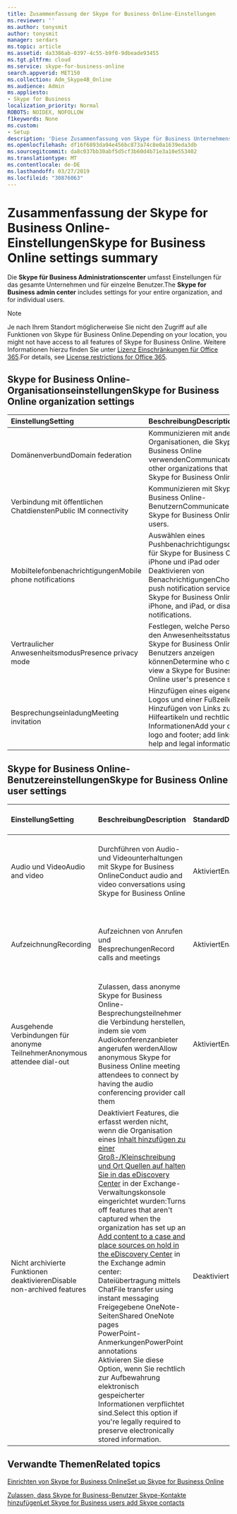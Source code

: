 ```yaml
---
title: Zusammenfassung der Skype for Business Online-Einstellungen
ms.reviewer: ''
ms.author: tonysmit
author: tonysmit
manager: serdars
ms.topic: article
ms.assetid: da3386ab-0397-4c55-b9f0-9dbeade93455
ms.tgt.pltfrm: cloud
ms.service: skype-for-business-online
search.appverid: MET150
ms.collection: Adm_Skype4B_Online
ms.audience: Admin
ms.appliesto:
- Skype for Business
localization_priority: Normal
ROBOTS: NOIDEX, NOFOLLOW
f1keywords: None
ms.custom:
- Setup
description: 'Diese Zusammenfassung von Skype für Business Unternehmens- und Einstellungen helfen Ihnen die Weitere Informationen zu öffentlichen Instant Messaging-Diensten, Besprechungsanfragen, Aufzeichnung Anrufe Besprechungen und vieles mehr.  '
ms.openlocfilehash: df16f6893da94e456bc873a74c8e0a1639eda3db
ms.sourcegitcommit: da8c037bb30abf5d5cf3b60d4b71e3a10e553402
ms.translationtype: MT
ms.contentlocale: de-DE
ms.lasthandoff: 03/27/2019
ms.locfileid: "30876063"
---
```

# <a name="skype-for-business-online-settings-summary"></a><span data-ttu-id="3eb73-103">Zusammenfassung der Skype for Business Online-Einstellungen</span><span class="sxs-lookup"><span data-stu-id="3eb73-103">Skype for Business Online settings summary</span></span>

<span data-ttu-id="3eb73-104">Die **Skype für Business Administrationscenter** umfasst Einstellungen für das gesamte Unternehmen und für einzelne Benutzer.</span><span class="sxs-lookup"><span data-stu-id="3eb73-104">The **Skype for Business admin center** includes settings for your entire organization, and for individual users.</span></span> 
  
> [!NOTE]
>  <span data-ttu-id="3eb73-105">Je nach Ihrem Standort möglicherweise Sie nicht den Zugriff auf alle Funktionen von Skype für Business Online.</span><span class="sxs-lookup"><span data-stu-id="3eb73-105">Depending on your location, you might not have access to all features of Skype for Business Online.</span></span> <span data-ttu-id="3eb73-106">Weitere Informationen hierzu finden Sie unter [Lizenz Einschränkungen für Office 365](https://go.microsoft.com/fwlink/?LinkId=529483).</span><span class="sxs-lookup"><span data-stu-id="3eb73-106">For details, see [License restrictions for Office 365](https://go.microsoft.com/fwlink/?LinkId=529483).</span></span> 
  
## <a name="skype-for-business-online-organization-settings"></a><span data-ttu-id="3eb73-107">Skype for Business Online-Organisationseinstellungen</span><span class="sxs-lookup"><span data-stu-id="3eb73-107">Skype for Business Online organization settings</span></span>
<span data-ttu-id="3eb73-108"><a name="__top"> </a></span><span class="sxs-lookup"><span data-stu-id="3eb73-108"><a name="__top"> </a></span></span>

|<span data-ttu-id="3eb73-109">**Einstellung**</span><span class="sxs-lookup"><span data-stu-id="3eb73-109">**Setting**</span></span>|<span data-ttu-id="3eb73-110">**Beschreibung**</span><span class="sxs-lookup"><span data-stu-id="3eb73-110">**Description**</span></span>|<span data-ttu-id="3eb73-111">**Standard**</span><span class="sxs-lookup"><span data-stu-id="3eb73-111">**Default**</span></span>|<span data-ttu-id="3eb73-112">**Weitere Informationen**</span><span class="sxs-lookup"><span data-stu-id="3eb73-112">**Learn more**</span></span>|
|:-----|:-----|:-----|:-----|
|<span data-ttu-id="3eb73-113">Domänenverbund</span><span class="sxs-lookup"><span data-stu-id="3eb73-113">Domain federation</span></span>  <br/> |<span data-ttu-id="3eb73-114">Kommunizieren mit anderen Organisationen, die Skype for Business Online verwenden</span><span class="sxs-lookup"><span data-stu-id="3eb73-114">Communicate with other organizations that use Skype for Business Online.</span></span>  <br/> |<span data-ttu-id="3eb73-115">Aktiviert</span><span class="sxs-lookup"><span data-stu-id="3eb73-115">Enabled</span></span>  <br/> |[<span data-ttu-id="3eb73-116">Nutzern gestatten, externe Skype for Business-Nutzer zu kontaktieren</span><span class="sxs-lookup"><span data-stu-id="3eb73-116">Allow users to contact external Skype for Business users</span></span>](allow-users-to-contact-external-skype-for-business-users.md) <br/> |
|<span data-ttu-id="3eb73-117">Verbindung mit öffentlichen Chatdiensten</span><span class="sxs-lookup"><span data-stu-id="3eb73-117">Public IM connectivity</span></span>  <br/> |<span data-ttu-id="3eb73-118">Kommunizieren mit Skype for Business Online-Benutzern</span><span class="sxs-lookup"><span data-stu-id="3eb73-118">Communicate with Skype for Business Online users.</span></span>  <br/> |<span data-ttu-id="3eb73-119">Aktiviert</span><span class="sxs-lookup"><span data-stu-id="3eb73-119">Enabled</span></span>  <br/> |[<span data-ttu-id="3eb73-120">Nutzern gestatten, externe Skype for Business-Nutzer zu kontaktieren</span><span class="sxs-lookup"><span data-stu-id="3eb73-120">Allow users to contact external Skype for Business users</span></span>](allow-users-to-contact-external-skype-for-business-users.md) <br/> |
|<span data-ttu-id="3eb73-121">Mobiltelefonbenachrichtigungen</span><span class="sxs-lookup"><span data-stu-id="3eb73-121">Mobile phone notifications</span></span>  <br/> |<span data-ttu-id="3eb73-122">Auswählen eines Pushbenachrichtigungsdiensts für Skype for Business Online, iPhone und iPad oder Deaktivieren von Benachrichtigungen</span><span class="sxs-lookup"><span data-stu-id="3eb73-122">Choose a push notification service for Skype for Business Online, iPhone, and iPad, or disable notifications.</span></span>  <br/> |<span data-ttu-id="3eb73-123">Microsoft-Pushbenachrichtigungsdienst und Apple-Pushbenachrichtigungsdienst</span><span class="sxs-lookup"><span data-stu-id="3eb73-123">Microsoft Push Notification Service and Apple Push Notification Service</span></span>  <br/> |[<span data-ttu-id="3eb73-124">Aus- oder Einschalten von Mobiltelefonbenachrichtigungen</span><span class="sxs-lookup"><span data-stu-id="3eb73-124">Turn on or off mobile phone notifications</span></span>](turn-on-or-off-mobile-phone-notifications.md) <br/> |
|<span data-ttu-id="3eb73-125">Vertraulicher Anwesenheitsmodus</span><span class="sxs-lookup"><span data-stu-id="3eb73-125">Presence privacy mode</span></span>  <br/> |<span data-ttu-id="3eb73-126">Festlegen, welche Personen den Anwesenheitsstatus eines Skype for Business Online-Benutzers anzeigen können</span><span class="sxs-lookup"><span data-stu-id="3eb73-126">Determine who can view a Skype for Business Online user's presence status.</span></span>  <br/> |<span data-ttu-id="3eb73-127">Anwesenheitsinformationen automatisch anzeigen</span><span class="sxs-lookup"><span data-stu-id="3eb73-127">Automatically display presence information</span></span>  <br/> |[<span data-ttu-id="3eb73-128">Konfigurieren des vertraulichen Anwesenheitsmodus</span><span class="sxs-lookup"><span data-stu-id="3eb73-128">Configure presence privacy mode</span></span>](configure-presence-privacy-mode.md) <br/> |
|<span data-ttu-id="3eb73-129">Besprechungseinladung</span><span class="sxs-lookup"><span data-stu-id="3eb73-129">Meeting invitation</span></span>  <br/> |<span data-ttu-id="3eb73-130">Hinzufügen eines eigenen Logos und einer Fußzeile; Hinzufügen von Links zu Hilfeartikeln und rechtlichen Informationen</span><span class="sxs-lookup"><span data-stu-id="3eb73-130">Add your own logo and footer; add links to help and legal information.</span></span>  <br/> |<span data-ttu-id="3eb73-131">Nicht konfiguriert</span><span class="sxs-lookup"><span data-stu-id="3eb73-131">Not configured</span></span>  <br/> |[<span data-ttu-id="3eb73-132">Anpassen von Besprechungseinladungen</span><span class="sxs-lookup"><span data-stu-id="3eb73-132">Customize meeting invitations</span></span>](customize-meeting-invitations.md) <br/> |
   
## <a name="skype-for-business-online-user-settings"></a><span data-ttu-id="3eb73-133">Skype for Business Online-Benutzereinstellungen</span><span class="sxs-lookup"><span data-stu-id="3eb73-133">Skype for Business Online user settings</span></span>
<span data-ttu-id="3eb73-134"><a name="__toc314837470"> </a></span><span class="sxs-lookup"><span data-stu-id="3eb73-134"><a name="__toc314837470"> </a></span></span>

|<span data-ttu-id="3eb73-135">**Einstellung**</span><span class="sxs-lookup"><span data-stu-id="3eb73-135">**Setting**</span></span>|<span data-ttu-id="3eb73-136">**Beschreibung**</span><span class="sxs-lookup"><span data-stu-id="3eb73-136">**Description**</span></span>|<span data-ttu-id="3eb73-137">**Standard**</span><span class="sxs-lookup"><span data-stu-id="3eb73-137">**Default**</span></span>|<span data-ttu-id="3eb73-138">**Weitere Informationen**</span><span class="sxs-lookup"><span data-stu-id="3eb73-138">**Learn more**</span></span>|
|:-----|:-----|:-----|:-----|
|<span data-ttu-id="3eb73-139">Audio und Video</span><span class="sxs-lookup"><span data-stu-id="3eb73-139">Audio and video</span></span>  <br/> |<span data-ttu-id="3eb73-140">Durchführen von Audio- und Videounterhaltungen mit Skype for Business Online</span><span class="sxs-lookup"><span data-stu-id="3eb73-140">Conduct audio and video conversations using Skype for Business Online</span></span>  <br/> |<span data-ttu-id="3eb73-141">Aktiviert</span><span class="sxs-lookup"><span data-stu-id="3eb73-141">Enabled</span></span>  <br/> |[<span data-ttu-id="3eb73-142">Administratoren: Skype for Business-Einstellungen für einzelne Benutzer konfigurieren</span><span class="sxs-lookup"><span data-stu-id="3eb73-142">Admins: Configure Skype for Business settings for individual users</span></span>](configure-skype-for-business-settings-for-individual-users.md) <br/> |
|<span data-ttu-id="3eb73-143">Aufzeichnung</span><span class="sxs-lookup"><span data-stu-id="3eb73-143">Recording</span></span>  <br/> |<span data-ttu-id="3eb73-144">Aufzeichnen von Anrufen und Besprechungen</span><span class="sxs-lookup"><span data-stu-id="3eb73-144">Record calls and meetings</span></span>  <br/> |<span data-ttu-id="3eb73-145">Aktiviert</span><span class="sxs-lookup"><span data-stu-id="3eb73-145">Enabled</span></span>  <br/> |[<span data-ttu-id="3eb73-146">Administratoren: Skype for Business-Einstellungen für einzelne Benutzer konfigurieren</span><span class="sxs-lookup"><span data-stu-id="3eb73-146">Admins: Configure Skype for Business settings for individual users</span></span>](configure-skype-for-business-settings-for-individual-users.md) <br/> |
|<span data-ttu-id="3eb73-147">Ausgehende Verbindungen für anonyme Teilnehmer</span><span class="sxs-lookup"><span data-stu-id="3eb73-147">Anonymous attendee dial-out</span></span>  <br/> |<span data-ttu-id="3eb73-148">Zulassen, dass anonyme Skype for Business Online-Besprechungsteilnehmer die Verbindung herstellen, indem sie vom Audiokonferenzanbieter angerufen werden</span><span class="sxs-lookup"><span data-stu-id="3eb73-148">Allow anonymous Skype for Business Online meeting attendees to connect by having the audio conferencing provider call them</span></span>  <br/> |<span data-ttu-id="3eb73-149">Aktiviert</span><span class="sxs-lookup"><span data-stu-id="3eb73-149">Enabled</span></span>  <br/> |[<span data-ttu-id="3eb73-150">Administratoren: Skype for Business-Einstellungen für einzelne Benutzer konfigurieren</span><span class="sxs-lookup"><span data-stu-id="3eb73-150">Admins: Configure Skype for Business settings for individual users</span></span>](configure-skype-for-business-settings-for-individual-users.md) <br/> |
|<span data-ttu-id="3eb73-151">Nicht archivierte Funktionen deaktivieren</span><span class="sxs-lookup"><span data-stu-id="3eb73-151">Disable non-archived features</span></span>  <br/> | <span data-ttu-id="3eb73-152">Deaktiviert Features, die erfasst werden nicht, wenn die Organisation eines [Inhalt hinzufügen zu einer Groß-/Kleinschreibung und Ort Quellen auf halten Sie in das eDiscovery Center](https://go.microsoft.com/fwlink/?LinkId=529482) in der Exchange-Verwaltungskonsole eingerichtet wurden:</span><span class="sxs-lookup"><span data-stu-id="3eb73-152">Turns off features that aren't captured when the organization has set up an [Add content to a case and place sources on hold in the eDiscovery Center](https://go.microsoft.com/fwlink/?LinkId=529482) in the Exchange admin center:</span></span> <br/>  <span data-ttu-id="3eb73-153">Dateiübertragung mittels Chat</span><span class="sxs-lookup"><span data-stu-id="3eb73-153">File transfer using instant messaging</span></span> <br/>  <span data-ttu-id="3eb73-154">Freigegebene OneNote-Seiten</span><span class="sxs-lookup"><span data-stu-id="3eb73-154">Shared OneNote pages</span></span> <br/>  <span data-ttu-id="3eb73-155">PowerPoint-Anmerkungen</span><span class="sxs-lookup"><span data-stu-id="3eb73-155">PowerPoint annotations</span></span> <br/>  <span data-ttu-id="3eb73-156">Aktivieren Sie diese Option, wenn Sie rechtlich zur Aufbewahrung elektronisch gespeicherter Informationen verpflichtet sind.</span><span class="sxs-lookup"><span data-stu-id="3eb73-156">Select this option if you're legally required to preserve electronically stored information.</span></span> <br/> |<span data-ttu-id="3eb73-157">Deaktiviert</span><span class="sxs-lookup"><span data-stu-id="3eb73-157">Disabled</span></span>  <br/> |[<span data-ttu-id="3eb73-158">Administratoren: Skype for Business-Einstellungen für einzelne Benutzer konfigurieren</span><span class="sxs-lookup"><span data-stu-id="3eb73-158">Admins: Configure Skype for Business settings for individual users</span></span>](configure-skype-for-business-settings-for-individual-users.md) <br/> |
   
## <a name="related-topics"></a><span data-ttu-id="3eb73-159">Verwandte Themen</span><span class="sxs-lookup"><span data-stu-id="3eb73-159">Related topics</span></span>
[<span data-ttu-id="3eb73-160">Einrichten von Skype for Business Online</span><span class="sxs-lookup"><span data-stu-id="3eb73-160">Set up Skype for Business Online</span></span>](set-up-skype-for-business-online.md)

[<span data-ttu-id="3eb73-161">Zulassen, dass Skype for Business-Benutzer Skype-Kontakte hinzufügen</span><span class="sxs-lookup"><span data-stu-id="3eb73-161">Let Skype for Business users add Skype contacts</span></span>](let-skype-for-business-users-add-skype-contacts.md)

  
 
